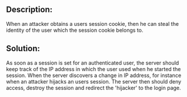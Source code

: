 ## Description:

When an attacker obtains a users session cookie, then he can steal the identity of the
user which the session cookie belongs to.

## Solution:

As soon as a session is set for an authenticated user,
the server should keep track of the IP address in which the user used when he started the session.
When the server discovers a change in IP address, for instance when an attacker hijacks an
users session. The server then should deny access, destroy the session and redirect the
'hijacker' to the login page.
